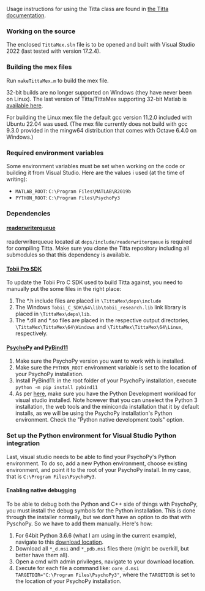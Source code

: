 Usage instructions for using the Titta class are found in [the Titta documentation](../readme.md).

### Working on the source
The enclosed `TittaMex.sln` file is to be opened and built with Visual Studio 2022 (last tested with version 17.2.4).

### Building the mex files
Run `makeTittaMex.m` to build the mex file.

32-bit builds are no longer supported on Windows (they have never been on Linux). The last version of Titta/TittaMex supporting 32-bit Matlab is [available here](https://github.com/dcnieho/Titta/releases/tag/last_32bit_version).

For building the Linux mex file the default gcc version 11.2.0 included with Ubuntu 22.04 was used.
(The mex file currently does not build with gcc 9.3.0 provided in the mingw64 distribution that comes with Octave 6.4.0 on Windows.)

### Required environment variables
Some environment variables must be set when working on the code or building it from Visual Studio. Here are the values i used (at the time of writing):
- `MATLAB_ROOT`: `C:\Program Files\MATLAB\R2019b`
- `PYTHON_ROOT`: `C:\Program Files\PsychoPy3`

### Dependencies
#### [readerwriterqueue](https://github.com/cameron314/readerwriterqueue)
readerwriterqueue located at `deps/include/readerwriterqueue` is required for compiling Titta. Make sure you clone the Titta repository including all submodules so that this dependency is available.

#### [Tobii Pro SDK](https://www.tobiipro.com/product-listing/tobii-pro-sdk/)
To update the Tobii Pro C SDK used to build Titta against, you need to manually put the some files in the right place:
1. The \*.h include files are placed in `\TittaMex\deps\include`
2. The Windows `Tobii_C_SDK\64\lib\tobii_research.lib` link library is placed in `\TittaMex\deps\lib`.
3. The \*.dll and \*.so files are placed in the respective output directories, `\TittaMex\TittaMex\64\Windows` and `\TittaMex\TittaMex\64\Linux`, respectively.

#### [PsychoPy](https://www.psychopy.org/) and [PyBind11](https://github.com/pybind/pybind11)
1. Make sure the PsychoPy version you want to work with is installed.
2. Make sure the `PYTHON_ROOT` environment variable is set to the location of your PsychoPy installation.
3. Install PyBind11: in the root folder of your PsychoPy installation, execute `python -m pip install pybind11`
4. As per [here](https://docs.microsoft.com/en-us/visualstudio/python/working-with-c-cpp-python-in-visual-studio?view=vs-2019#prerequisites), make sure you have the Python Development workload for visual studio installed. Note however that you can unselect the Python 3 installation, the web tools and the miniconda installation that it by default installs, as we will be using the PsychoPy installation's Python environment. Check the "Python native development tools" option.

### Set up the Python environment for Visual Studio Python integration
Last, visual studio needs to be able to find your PsychoPy's Python environment. To do so, add a new Python environment, choose existing environment, and point it to the root of your PsychoPy install. In my case, that is `C:\Program Files\PsychoPy3`.

#### Enabling native debugging
To be able to debug both the Python and C++ side of things with PsychoPy, you must install the debug symbols for the Python installation. This is done through the installer normally, but we don't have an option to do that with PyschoPy. So we have to add them manually. Here's how:
1. For 64bit Python 3.6.6 (what I am using in the current example), navigate to this [download location](https://www.python.org/ftp/python/3.6.6/amd64/).
2. Download all `*_d.msi` and `*_pdb.msi` files there (might be overkill, but better have them all).
3. Open a cmd with admin privileges, navigate to your download location.
4. Execute for each file a command like: `core_d.msi TARGETDIR="C:\Program Files\PsychoPy3"`, where the `TARGETDIR` is set to the location of your PsychoPy installation.
